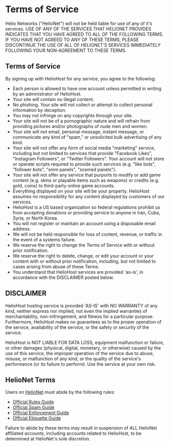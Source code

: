 # Terms of Service

Helio Networks \("HelioNet"\) will not be held liable for use of any of it's services. USE OF ANY OF THE SERVICES THAT HELIONET PROVIDES INDICATES THAT YOU HAVE AGREED TO ALL OF THE FOLLOWING TERMS. IF YOU HAVE NOT AGREED TO ANY OF THESE TERMS, PLEASE DISCONTINUE THE USE OF ALL OF HELIONET'S SERVICES IMMEDIATELY FOLLOWING YOUR NON-AGREEMENT TO THESE TERMS.

## Terms of Service

By signing up with HelioHost for any service, you agree to the following:

* Each person is allowed to have one account unless permitted in writing by an administrator of HelioHost.
* Your site will contain no illegal content.
* No phishing. Your site will not collect or attempt to collect personal information by deception.
* You may not infringe on any copyrights through your site.
* Your site will not be of a pornographic nature and will refrain from providing pictures and/or photographs of nude men and women.
* Your site will not email, personal message, instant message, or communicate any kind of "spam," or unsolicited bulk advertising of any kind.
* Your site will not offer any form of social media "marketing" service, including but not limited to services that provide "Facebook Likes", "Instagram Followers", or "Twitter Followers". Your account will not store or operate scripts required to provide such services \(e.g. "like bots", "follower bots", "smm panels", "sosmed panels"\).
* Your site will not offer any service that purports to modify or add game content \(e.g. skins or playable items such as weapons\) or credits \(e.g. gold, coins\) to third-party online game accounts.
* Everything displayed on your site will be your property. HelioHost assumes no responsibility for any content displayed by customers of our services.
* HelioHost is a US based organization so federal regulations prohibit us from accepting donations or providing service to anyone in Iran, Cuba, Syria, or North Korea.
* You will not register or maintain an account using a disposable email address.
* We will not be held responsible for loss of content, revenue, or traffic in the event of a systems failure.
* We reserve the right to change the Terms of Service with or without prior notification.
* We reserve the right to delete, change, or edit your account or your content with or without prior notification, including, but not limited to cases arising from abuse of these Terms.
* You understand that HelioHost services are provided 'as-is', in accordance with the DISCLAIMER posted below.

## DISCLAIMER

HelioHost hosting service is provided 'AS-IS' with NO WARRANTY of any kind, neither express nor implied, not even the implied warranties of merchantability, non-infringement, and fitness for a particular purpose. Furthermore, HelioHost makes no guarantees as to the proper operation of the service, availability of the service, or the safety or security of the service.

HelioHost is NOT LIABLE FOR DATA LOSS, equipment malfunction or failure, or other damages \(physical, digital, monetary, or otherwise\) caused by the use of this service, the improper operation of the service due to abuse, misuse, or malfunction of any kind, or the quality of the service's performance \(or its failure to perform\). Use the service at your own risk.

## HelioNet Terms

Users on [HelioNet](helionet.md) must abide by the following rules:

* [Official Rules Guide](https://www.helionet.org/index/topic/4-the-official-rules-guide/)
* [Official Spam Guide](https://www.helionet.org/index/topic/2-the-official-spam-guide/)
* [Official Enforcement Guide](https://www.helionet.org/index/topic/3-the-official-enforcement-guide/)
* [Official Etiquette Guide](https://www.helionet.org/index/topic/1544-the-official-etiquette-guide/)

Failure to abide by these terms may result in suspension of ALL HelioNet affiliated accounts, including accounts related to HelioHost, to be determined at HelioNet's sole discretion.

